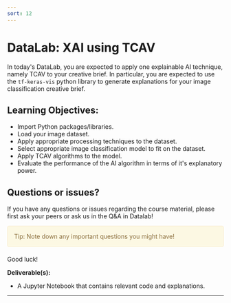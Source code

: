 ```yaml
---
sort: 12
---
```



# DataLab: XAI using TCAV

In today's DataLab, you are expected to apply one explainable AI technique,
namely TCAV to your creative brief. In particular, you
are expected to use the ```tf-keras-vis``` python library to generate
explanations for your image classification creative brief.

## Learning Objectives:

- Import Python packages/libraries.
- Load your image dataset.
- Apply appropriate processing techniques to the dataset.
- Select appropriate image classification model to fit on the dataset.
- Apply TCAV algorithms to the model.
- Evaluate the performance of the AI algorithm in terms of it's explanatory power.

## Questions or issues?
If you have any questions or issues regarding the course material, please first ask your peers or ask us in the Q&A in Datalab!

<div style="padding: 15px; border: 1px solid transparent; border-color: transparent; margin-bottom: 20px; border-radius: 4px; color: #8a6d3b;; background-color: #fcf8e3; border-color: #faebcc;">
Tip: Note down any important questions you might have!
 </div>

Good luck!


__Deliverable(s):__

- A Jupyter Notebook that contains relevant code and explanations.

***
